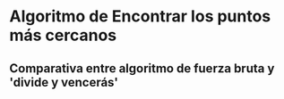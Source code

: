 # Algoritmo de Encontrar los puntos más cercanos
## Comparativa entre algoritmo de fuerza bruta y 'divide y vencerás'